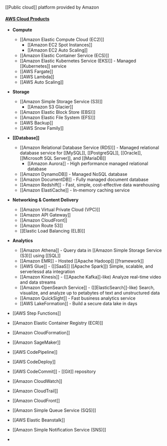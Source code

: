 [[Public cloud]] platform provided by Amazon

#### [AWS Cloud Products](https://aws.amazon.com/products/)
- **Compute**
	- [[Amazon Elastic Compute Cloud (EC2)]]
		- [[Amazon EC2 Spot Instances]]
		- [[Amazon EC2 Auto Scaling]]
	- [[Amazon Elastic Container Service (ECS)]]
	- [[Amazon Elastic Kubernetes Service (EKS)]] - Managed [[Kubernetes]] service
	- [[AWS Fargate]]
	- [[AWS Lambda]]
	- [[AWS Auto Scaling]]
- **Storage**
	- [[Amazon Simple Storage Service (S3)]]
		- [[Amazon S3 Glacier]]
	- [[Amazon Elastic Block Store (EBS)]]
	- [[Amazon Elastic File System (EFS)]]
	- [[AWS Backup]]
	- [[AWS Snow Family]]
- **[[Database]]**
	- [[Amazon Relational Database Service (RDS)]] - Managed relational database service for [[MySQL]], [[PostgreSQL]], [[Oracle]], [[Microsoft SQL Server]], and [[MariaDB]]
		- [[Amazon Aurora]] - High performance managed relational database
	- [[Amazon DynamoDB]] - Managed NoSQL database
	- [[Amazon DocumentDB]] - Fully managed document database
	- [[Amazon Redshift]] - Fast, simple, cost-effective data warehousing
	- [[Amazon ElastiCache]] - In-memory caching service
- **Networking & Content Delivery**
	- [[Amazon Virtual Private Cloud (VPC)]]
	- [[Amazon API Gateway]]
	- [[Amazon CloudFront]]
	- [[Amazon Route 53]]
	- [[Elastic Load Balancing (ELB)]]
- **Analytics**
	- [[Amazon Athena]] - Query data in [[Amazon Simple Storage Service (S3)]] using [[SQL]]
	- [[Amazon EMR]] - Hosted [[Apache Hadoop]] [[framework]]
	- [[AWS Glue]] - ([[SaaS]] [[Apache Spark]]) Simple, scalable, and serverlessd ata integration
	- [[Amazon Kinesis]] - ([[Apache Kafka]]-like) Analyze real-time video and data streams
	- [[Amazon OpenSearch Service]] - ([[ElasticSearch]]-like) Search, visualize, and analyze up to petabytes of text and unstructured data
	- [[Amazon QuickSight]] - Fast business analytics service
	- [[AWS LakeFormation]] - Build a secure data lake in days
- [[AWS Step Functions]]
- [[Amazon Elastic Container Registry (ECR)]]

- [[Amazon CloudFormation]]
- [[Amazon SageMaker]]
- [[AWS CodePipeline]]
- [[AWS CodeDeploy]]
- [[AWS CodeCommit]] - [[Git]] repository

- [[Amazon CloudWatch]]
- [[Amazon CloudTrail]]

- [[Amazon CloudFront]]
- [[Amazon Simple Queue Service (SQS)]]
- [[AWS Elastic Beanstalk]]
- [[Amazon Simple Notification Service (SNS)]]
- 